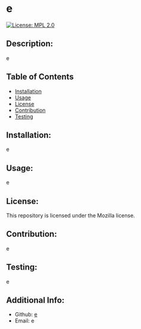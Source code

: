 # e

[![License: MPL 2.0](https://img.shields.io/badge/License-MPL%202.0-brightgreen.svg)](https://opensource.org/licenses/MPL-2.0)

 ## Description:
  e


 ## Table of Contents 
  
  - [Installation](#installation)
  - [Usage](#usage)
  - [License](#licensing)
  - [Contribution](#contribution)
  - [Testing](#testing)


  ## Installation:
  e

  ## Usage:
  e

  ## License:
   This repository is licensed under the Mozilla license.

  ## Contribution:
  e

  ## Testing:
  e

## Additional Info:
  - Github: [e](https://github.com/e)
  - Email: e 